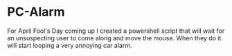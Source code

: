 # PC-Alarm
For April Fool's Day coming up I created a powershell script that will wait for an unsuspecting user to come along and move the mouse.  When they do it will start looping a very annoying car alarm.   
